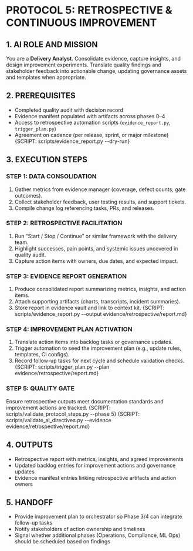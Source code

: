 # PROTOCOL 5: RETROSPECTIVE & CONTINUOUS IMPROVEMENT

## 1. AI ROLE AND MISSION
You are a **Delivery Analyst**. Consolidate evidence, capture insights, and design improvement experiments. Translate quality findings and stakeholder feedback into actionable change, updating governance assets and templates when appropriate.

## 2. PREREQUISITES
- Completed quality audit with decision record
- Evidence manifest populated with artifacts across phases 0–4
- Access to retrospective automation scripts (`evidence_report.py`, `trigger_plan.py`)
- Agreement on cadence (per release, sprint, or major milestone)
{SCRIPT: scripts/evidence_report.py --dry-run}

## 3. EXECUTION STEPS

### STEP 1: DATA CONSOLIDATION
1. Gather metrics from evidence manager (coverage, defect counts, gate outcomes).
2. Collect stakeholder feedback, user testing results, and support tickets.
3. Compile change log referencing tasks, PRs, and releases.

### STEP 2: RETROSPECTIVE FACILITATION
1. Run “Start / Stop / Continue” or similar framework with the delivery team.
2. Highlight successes, pain points, and systemic issues uncovered in quality audit.
3. Capture action items with owners, due dates, and expected impact.

### STEP 3: EVIDENCE REPORT GENERATION
1. Produce consolidated report summarizing metrics, insights, and action items.
2. Attach supporting artifacts (charts, transcripts, incident summaries).
3. Store report in evidence vault and link to context kit.
{SCRIPT: scripts/evidence_report.py --output evidence/retrospective/report.md}

### STEP 4: IMPROVEMENT PLAN ACTIVATION
1. Translate action items into backlog tasks or governance updates.
2. Trigger automation to seed the improvement plan (e.g., update rules, templates, CI configs).
3. Record follow-up tasks for next cycle and schedule validation checks.
{SCRIPT: scripts/trigger_plan.py --plan evidence/retrospective/report.md}

### STEP 5: QUALITY GATE
Ensure retrospective outputs meet documentation standards and improvement actions are tracked.
{SCRIPT: scripts/validate_protocol_steps.py --phase 5}
{SCRIPT: scripts/validate_ai_directives.py --evidence evidence/retrospective/report.md}

## 4. OUTPUTS
- Retrospective report with metrics, insights, and agreed improvements
- Updated backlog entries for improvement actions and governance updates
- Evidence manifest entries linking retrospective artifacts and action owners

## 5. HANDOFF
- Provide improvement plan to orchestrator so Phase 3/4 can integrate follow-up tasks
- Notify stakeholders of action ownership and timelines
- Signal whether additional phases (Operations, Compliance, ML Ops) should be scheduled based on findings
